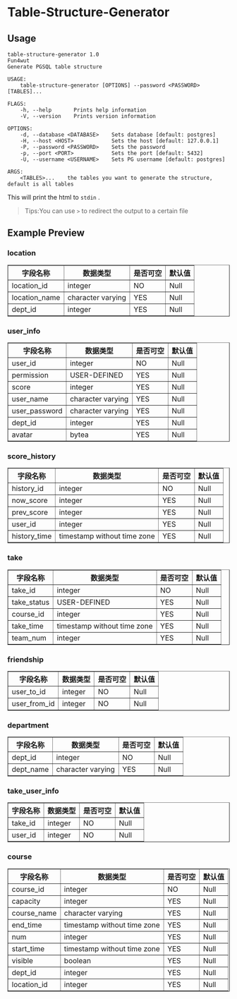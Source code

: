 # Table-Structure-Generator

## Usage

```
table-structure-generator 1.0
Fun4wut
Generate PGSQL table structure

USAGE:
    table-structure-generator [OPTIONS] --password <PASSWORD> [TABLES]...

FLAGS:
    -h, --help       Prints help information
    -V, --version    Prints version information

OPTIONS:
    -d, --database <DATABASE>    Sets database [default: postgres]
    -H, --host <HOST>            Sets the host [default: 127.0.0.1]
    -P, --password <PASSWORD>    Sets the password
    -p, --port <PORT>            Sets the port [default: 5432]
    -U, --username <USERNAME>    Sets PG username [default: postgres]

ARGS:
    <TABLES>...    the tables you want to generate the structure, default is all tables

```

This will print the html to `stdin` .

>  Tips:You can use `>` to redirect the output to a certain file

## Example Preview

<h3>location</h3><table border="1"><thead><tr><th>字段名称</th><th>数据类型</th><th>是否可空</th><th>默认值</th></tr></thead><tbody><tr><td>location_id</td><td>integer</td><td>NO</td><td>Null</td></tr><tr><td>location_name</td><td>character varying</td><td>YES</td><td>Null</td></tr><tr><td>dept_id</td><td>integer</td><td>YES</td><td>Null</td></tr></tbody></table><h3>user_info</h3><table border="1"><thead><tr><th>字段名称</th><th>数据类型</th><th>是否可空</th><th>默认值</th></tr></thead><tbody><tr><td>user_id</td><td>integer</td><td>NO</td><td>Null</td></tr><tr><td>permission</td><td>USER-DEFINED</td><td>YES</td><td>Null</td></tr><tr><td>score</td><td>integer</td><td>YES</td><td>Null</td></tr><tr><td>user_name</td><td>character varying</td><td>YES</td><td>Null</td></tr><tr><td>user_password</td><td>character varying</td><td>YES</td><td>Null</td></tr><tr><td>dept_id</td><td>integer</td><td>YES</td><td>Null</td></tr><tr><td>avatar</td><td>bytea</td><td>YES</td><td>Null</td></tr></tbody></table><h3>score_history</h3><table border="1"><thead><tr><th>字段名称</th><th>数据类型</th><th>是否可空</th><th>默认值</th></tr></thead><tbody><tr><td>history_id</td><td>integer</td><td>NO</td><td>Null</td></tr><tr><td>now_score</td><td>integer</td><td>YES</td><td>Null</td></tr><tr><td>prev_score</td><td>integer</td><td>YES</td><td>Null</td></tr><tr><td>user_id</td><td>integer</td><td>YES</td><td>Null</td></tr><tr><td>history_time</td><td>timestamp without time zone</td><td>YES</td><td>Null</td></tr></tbody></table><h3>take</h3><table border="1"><thead><tr><th>字段名称</th><th>数据类型</th><th>是否可空</th><th>默认值</th></tr></thead><tbody><tr><td>take_id</td><td>integer</td><td>NO</td><td>Null</td></tr><tr><td>take_status</td><td>USER-DEFINED</td><td>YES</td><td>Null</td></tr><tr><td>course_id</td><td>integer</td><td>YES</td><td>Null</td></tr><tr><td>take_time</td><td>timestamp without time zone</td><td>YES</td><td>Null</td></tr><tr><td>team_num</td><td>integer</td><td>YES</td><td>Null</td></tr></tbody></table><h3>friendship</h3><table border="1"><thead><tr><th>字段名称</th><th>数据类型</th><th>是否可空</th><th>默认值</th></tr></thead><tbody><tr><td>user_to_id</td><td>integer</td><td>NO</td><td>Null</td></tr><tr><td>user_from_id</td><td>integer</td><td>NO</td><td>Null</td></tr></tbody></table><h3>department</h3><table border="1"><thead><tr><th>字段名称</th><th>数据类型</th><th>是否可空</th><th>默认值</th></tr></thead><tbody><tr><td>dept_id</td><td>integer</td><td>NO</td><td>Null</td></tr><tr><td>dept_name</td><td>character varying</td><td>YES</td><td>Null</td></tr></tbody></table><h3>take_user_info</h3><table border="1"><thead><tr><th>字段名称</th><th>数据类型</th><th>是否可空</th><th>默认值</th></tr></thead><tbody><tr><td>take_id</td><td>integer</td><td>NO</td><td>Null</td></tr><tr><td>user_id</td><td>integer</td><td>NO</td><td>Null</td></tr></tbody></table><h3>course</h3><table border="1"><thead><tr><th>字段名称</th><th>数据类型</th><th>是否可空</th><th>默认值</th></tr></thead><tbody><tr><td>course_id</td><td>integer</td><td>NO</td><td>Null</td></tr><tr><td>capacity</td><td>integer</td><td>YES</td><td>Null</td></tr><tr><td>course_name</td><td>character varying</td><td>YES</td><td>Null</td></tr><tr><td>end_time</td><td>timestamp without time zone</td><td>YES</td><td>Null</td></tr><tr><td>num</td><td>integer</td><td>YES</td><td>Null</td></tr><tr><td>start_time</td><td>timestamp without time zone</td><td>YES</td><td>Null</td></tr><tr><td>visible</td><td>boolean</td><td>YES</td><td>Null</td></tr><tr><td>dept_id</td><td>integer</td><td>YES</td><td>Null</td></tr><tr><td>location_id</td><td>integer</td><td>YES</td><td>Null</td></tr></tbody></table>

